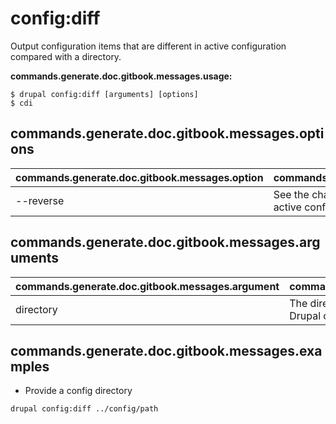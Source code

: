 # config:diff
Output configuration items that are different in active configuration compared with a directory.

**commands.generate.doc.gitbook.messages.usage:**
```
$ drupal config:diff [arguments] [options]
$ cdi
```

## commands.generate.doc.gitbook.messages.options
commands.generate.doc.gitbook.messages.option | commands.generate.doc.gitbook.messages.details
-------|-------------
--reverse | See the changes in reverse (i.e diff a directory to the active configuration).

## commands.generate.doc.gitbook.messages.arguments
commands.generate.doc.gitbook.messages.argument | commands.generate.doc.gitbook.messages.details
---------|-------------
directory | The directory to diff against. If omitted, choose from Drupal config directories.

## commands.generate.doc.gitbook.messages.examples
* Provide a config directory
```
drupal config:diff ../config/path
```
